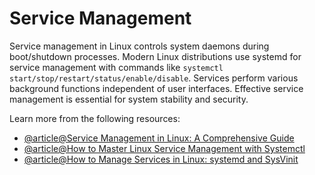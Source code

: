 # Service Management

Service management in Linux controls system daemons during boot/shutdown processes. Modern Linux distributions use systemd for service management with commands like `systemctl start/stop/restart/status/enable/disable`. Services perform various background functions independent of user interfaces. Effective service management is essential for system stability and security.

Learn more from the following resources:

- [@article@Service Management in Linux: A Comprehensive Guide](https://medium.com/@thesureshvadde/service-management-in-linux-a-comprehensive-guide-cb4c7e81dfa9)
- [@article@How to Master Linux Service Management with Systemctl](https://labex.io/tutorials/linux-how-to-master-linux-service-management-with-systemctl-392864)
- [@article@How to Manage Services in Linux: systemd and SysVinit](https://dev.to/iaadidev/how-to-manage-services-in-linux-systemd-and-sysvinit-essentials-devops-prerequisite-8-1jop)